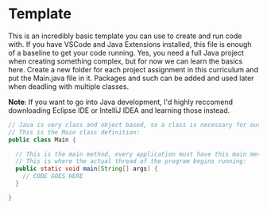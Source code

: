 # Template
This is an incredibly basic template you can use to create and run code with. If you have VSCode and Java Extensions installed, this file is enough of a baseline to get your code running. Yes, you need a full Java project when creating something complex, but for now we can learn the basics here. Create a new folder for each project assignment in this curriculum and put the Main.java file in it. Packages and such can be added and used later when deadling with multiple classes. 

**Note**: If you want to go into Java development, I'd highly reccomend downloading Eclipse IDE or IntelliJ IDEA and learning those instead. 


```java
// Java is very class and object based, so a class is necessary for our code to run. 
// This is the Main class definition:
public class Main {

  // This is the main method, every application must have this main method in it once
  // This is where the actual thread of the program begins running:
  public static void main(String[] args) {
    // CODE GOES HERE
  }

}
```
